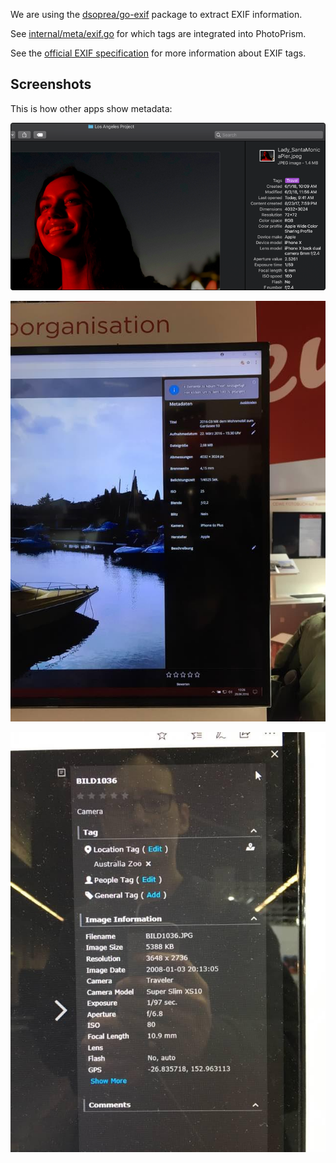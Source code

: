 We are using the [dsoprea/go-exif](https://github.com/dsoprea/go-exif) package to extract EXIF information.

See [internal/meta/exif.go](https://github.com/photoprism/photoprism/blob/master/internal/meta/exif.go) for which tags are integrated into PhotoPrism. 

See the [official EXIF specification](https://dl.photoprism.app/pdf/20120101_Exif_v2.3.pdf) for more information about EXIF tags.

## Screenshots ##

This is how other apps show metadata:

![apple_exif](46595860-a4b7f280-cada-11e8-9ef8-d64c5f560148.png)

![photo_2018-10-08_09-16-15](46595914-d4ff9100-cada-11e8-9482-2bc6c82d81ef.jpg)

![photo_2018-10-08_09-16-12](46595915-d4ff9100-cada-11e8-940b-9cd3d91135e7.jpg)
